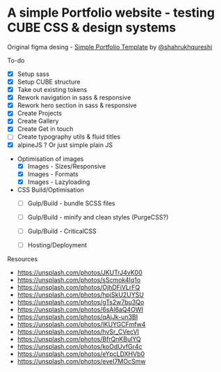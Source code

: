# A simple Portfolio website - testing CUBE CSS & design systems

Original figma desing - [Simple Portfolio Template](https://www.figma.com/community/file/1116316830579955404) by [@shahrukhqureshi](https://www.figma.com/@shahrukhqureshi)

To-do 
- [x] Setup sass
- [x] Setup CUBE structure
- [x] Take out existing tokens
- [x] Rework navigation in sass & responsive
- [x] Rework hero section in sass & responsive
- [x] Create Projects
- [x] Create Gallery
- [x] Create Get in touch
- [ ] Create typography utils & fluid titles
- [x] alpineJS ? Or just simple plain JS

- Optimisation of images
    - [x] Images - Sizes/Responsive
    - [x] Images - Formats
    - [x] Images - Lazyloading
    
- CSS Build/Optimisation
    - [ ] Gulp/Build - bundle SCSS files
    - [ ] Gulp/Build - minify and clean styles (PurgeCSS?)
    - [ ] Gulp/Build - CriticalCSS
    - [ ] Hosting/Deployment


Resources
- https://unsplash.com/photos/JKUTrJ4vK00
- https://unsplash.com/photos/sScmok4Iq1o
- https://unsplash.com/photos/OjhDFiVLrFQ
- https://unsplash.com/photos/hpjSkU2UYSU
- https://unsplash.com/photos/gTs2w7bu3Qo
- https://unsplash.com/photos/6sAl6aQ4OWI
- https://unsplash.com/photos/qAjJk-un3BI
- https://unsplash.com/photos/IKUYGCFmfw4
- https://unsplash.com/photos/hvSr_CVecVI
- https://unsplash.com/photos/BfrQnKBulYQ
- https://unsplash.com/photos/koOdUvfGr4c
- https://unsplash.com/photos/eYpcLDXHVb0
- https://unsplash.com/photos/eveI7MOcSmw
